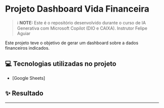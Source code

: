 # Projeto Dashboard Vida Financeira


 > ℹ️ **NOTE:** Este é o repositório desenvolvido durante o curso de IA Generativa com Microsoft Copilot (DIO e CAIXA). Instrutor Felipe Aguiar

Este projeto teve o objetivo de gerar um dashboard sobre a dados financeiros indicados.


## 💻 Tecnologias utilizadas no projeto

- [Google Sheets]

## ✨ Resultado

<div align="center">
    <a src="output/Planilha.xlsx" title="Planilha"></a>
</div>

---
